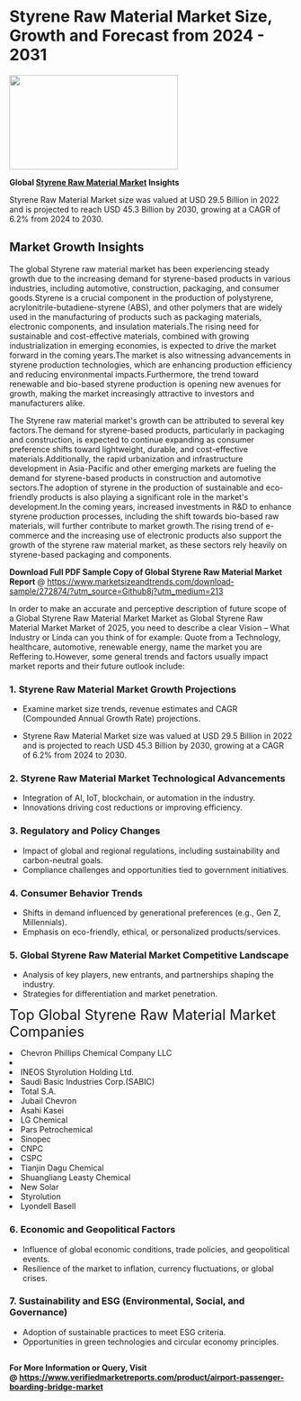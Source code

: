 <H1>Styrene Raw Material Market Size, Growth and Forecast from 2024 - 2031</H1><img class="aligncenter size-medium wp-image-584254" src="https://thirdeyenews.in/wp-content/uploads/2024/09/Global-Market-Research-300x168.jpeg" alt="" width="300" height="168" /><p><strong>Global&nbsp;<a href="https://www.marketsizeandtrends.com/download-sample/272874/?utm_source=Github8j?utm_medium=213">Styrene Raw Material Market</a> Insights</strong></p><p>Styrene Raw Material Market size was valued at USD 29.5 Billion in 2022 and is projected to reach USD 45.3 Billion by 2030, growing at a CAGR of 6.2% from 2024 to 2030.</p><p><h2>Market Growth Insights</h2> <p>The global Styrene raw material market has been experiencing steady growth due to the increasing demand for styrene-based products in various industries, including automotive, construction, packaging, and consumer goods.Styrene is a crucial component in the production of polystyrene, acrylonitrile-butadiene-styrene (ABS), and other polymers that are widely used in the manufacturing of products such as packaging materials, electronic components, and insulation materials.The rising need for sustainable and cost-effective materials, combined with growing industrialization in emerging economies, is expected to drive the market forward in the coming years.The market is also witnessing advancements in styrene production technologies, which are enhancing production efficiency and reducing environmental impacts.Furthermore, the trend toward renewable and bio-based styrene production is opening new avenues for growth, making the market increasingly attractive to investors and manufacturers alike.</p> <p>The Styrene raw material market's growth can be attributed to several key factors.The demand for styrene-based products, particularly in packaging and construction, is expected to continue expanding as consumer preference shifts toward lightweight, durable, and cost-effective materials.Additionally, the rapid urbanization and infrastructure development in Asia-Pacific and other emerging markets are fueling the demand for styrene-based products in construction and automotive sectors.The adoption of styrene in the production of sustainable and eco-friendly products is also playing a significant role in the market's development.In the coming years, increased investments in R&D to enhance styrene production processes, including the shift towards bio-based raw materials, will further contribute to market growth.The rising trend of e-commerce and the increasing use of electronic products also support the growth of the styrene raw material market, as these sectors rely heavily on styrene-based packaging and components.</p> <p><span class=""><strong>Download Full PDF Sample Copy of Global Styrene Raw Material Market Report</strong> @ <a href="https://www.marketsizeandtrends.com/download-sample/272874/?utm_source=Github8j?utm_medium=213" target="_blank">https://www.marketsizeandtrends.com/download-sample/272874/?utm_source=Github8j?utm_medium=213</a></span></p><p>In order to make an accurate and perceptive description of future scope of a Global&nbsp;Styrene Raw Material Market Market as Global&nbsp;Styrene Raw Material Market Market of 2025, you need to describe a clear Vision &ndash; What Industry or Linda can you think of for example: Quote from a Technology, healthcare, automotive, renewable energy, name the market you are Reffering to.However, some general trends and factors usually impact market reports and their future outlook include:</p><h3>1.&nbsp;<strong>Styrene Raw Material Market Growth Projections</strong></h3><ul><li>Examine market size trends, revenue estimates and CAGR (Compounded Annual Growth Rate) projections.</li><li><p>Styrene Raw Material Market size was valued at USD 29.5 Billion in 2022 and is projected to reach USD 45.3 Billion by 2030, growing at a CAGR of 6.2% from 2024 to 2030.</p></li></ul><h3>2.&nbsp;<strong>Styrene Raw Material Market Technological Advancements</strong></h3><ul><li>Integration of AI, IoT, blockchain, or automation in the industry.</li><li>Innovations driving cost reductions or improving efficiency.</li></ul><h3>3.&nbsp;<strong>Regulatory and Policy Changes</strong></h3><ul><li>Impact of global and regional regulations, including sustainability and carbon-neutral goals.</li><li>Compliance challenges and opportunities tied to government initiatives.</li></ul><h3>4.&nbsp;<strong>Consumer Behavior Trends</strong></h3><ul><li>Shifts in demand influenced by generational preferences (e.g., Gen Z, Millennials).</li><li>Emphasis on eco-friendly, ethical, or personalized products/services.</li></ul><h3>5.&nbsp;<strong>Global Styrene Raw Material Market Competitive Landscape</strong></h3><ul><li>Analysis of key players, new entrants, and partnerships shaping the industry.</li><li>Strategies for differentiation and market penetration.</li></ul><p data-pm-slice="1 1 []"><span style="color: inherit; font-family: inherit; font-size: 25px;">Top Global Styrene Raw Material Market Companies</span></p><div class="" data-test-id=""><p><li>Chevron Phillips Chemical Company LLC</li><li></li><li> INEOS Styrolution Holding Ltd.</li><li> Saudi Basic Industries Corp.(SABIC)</li><li> Total S.A.</li><li> Jubail Chevron</li><li> Asahi Kasei</li><li> LG Chemical</li><li> Pars Petrochemical</li><li> Sinopec</li><li> CNPC</li><li> CSPC</li><li> Tianjin Dagu Chemical</li><li> Shuangliang Leasty Chemical</li><li> New Solar</li><li> Styrolution</li><li> Lyondell Basell</li></p></div><h3>6.&nbsp;<strong>Economic and Geopolitical Factors</strong></h3><ul><li>Influence of global economic conditions, trade policies, and geopolitical events.</li><li>Resilience of the market to inflation, currency fluctuations, or global crises.</li></ul><h3>7.&nbsp;<strong>Sustainability and ESG (Environmental, Social, and Governance)</strong></h3><ul><li>Adoption of sustainable practices to meet ESG criteria.</li><li>Opportunities in green technologies and circular economy principles.</li></ul><h2><strong style="font-size: 14px;">For More Information or Query, Visit @&nbsp;</strong><a style="background-color: #ffffff; font-size: 14px;" href="https://www.marketsizeandtrends.com/report/styrene-raw-material-market/" target="_blank">https://www.verifiedmarketreports.com/product/airport-passenger-boarding-bridge-market</a></h2>